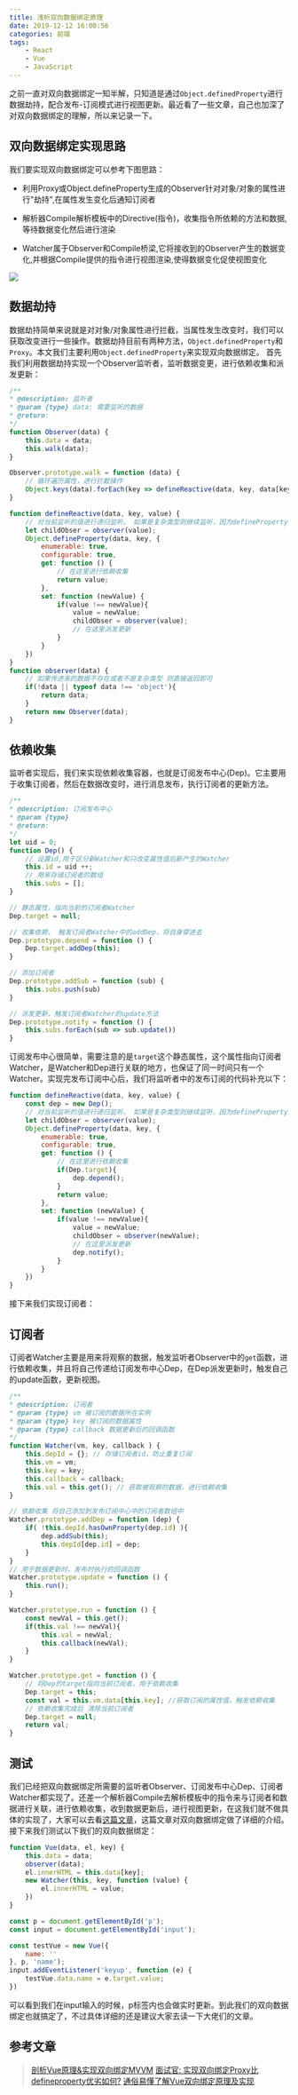 ```yaml
---
title: 浅析双向数据绑定原理
date: 2019-12-12 16:00:56
categories: 前端
tags:
    - React
    - Vue
    - JavaScript
---
```

之前一直对双向数据绑定一知半解，只知道是通过`Object.definedProperty`进行数据劫持，配合发布-订阅模式进行视图更新。最近看了一些文章，自己也加深了对双向数据绑定的理解，所以来记录一下。

## 双向数据绑定实现思路
我们要实现双向数据绑定可以参考下图思路：
+ 利用Proxy或Object.defineProperty生成的Observer针对对象/对象的属性进行"劫持",在属性发生变化后通知订阅者
- 解析器Compile解析模板中的Directive(指令)，收集指令所依赖的方法和数据,等待数据变化然后进行渲染
* Watcher属于Observer和Compile桥梁,它将接收到的Observer产生的数据变化,并根据Compile提供的指令进行视图渲染,使得数据变化促使视图变化

![](https://raw.githubusercontent.com/zk8080/blog-picture/master/img/162b38ab2d635662.png)

## 数据劫持
数据劫持简单来说就是对对象/对象属性进行拦截，当属性发生改变时，我们可以获取改变进行一些操作。数据劫持目前有两种方法，`Object.definedProperty`和`Proxy`。本文我们主要利用`Object.definedProperty`来实现双向数据绑定。
首先我们利用数据劫持实现一个Observer监听者，监听数据变更，进行依赖收集和派发更新：
```js
/**
* @description: 监听者
* @param {type} data: 需要监听的数据
* @return: 
*/
function Observer(data) {
    this.data = data;
    this.walk(data);
} 

Observer.prototype.walk = function (data) {
    // 循环遍历属性，进行拦截操作
    Object.keys(data).forEach(key => defineReactive(data, key, data[key]))
}

function defineReactive(data, key, value) {
    // 对当前监听的值进行递归监听， 如果是复杂类型则继续监听，因为defineProperty只能监听一层属性
    let childObser = observer(value);
    Object.defineProperty(data, key, {
        enumerable: true,
        configurable: true,
        get: function () {
            // 在这里进行依赖收集
            return value;
        },
        set: function (newValue) {
            if(value !== newValue){
                value = newValue;
                childObser = observer(value);
                // 在这里派发更新
            }
        }
    })
}
function observer(data) {
    // 如果传进来的数据不存在或者不是复杂类型 则直接返回即可
    if(!data || typeof data !== 'object'){
        return data;
    }
    return new Observer(data);
}

```

## 依赖收集
监听者实现后，我们来实现依赖收集容器，也就是订阅发布中心(Dep)。它主要用于收集订阅者，然后在数据改变时，进行消息发布，执行订阅者的更新方法。
```js
/**
* @description: 订阅发布中心
* @param {type} 
* @return: 
*/
let uid = 0;
function Dep() {
    // 设置id,用于区分新Watcher和只改变属性值后新产生的Watcher
    this.id = uid ++;
    // 用来存储订阅者的数组
    this.subs = [];
}

// 静态属性，指向当前的订阅者Watcher
Dep.target = null;

// 收集依赖， 触发订阅者Watcher中的addDep，将自身穿进去
Dep.prototype.depend = function () {
    Dep.target.addDep(this);
}

// 添加订阅者
Dep.prototype.addSub = function (sub) {
    this.subs.push(sub)
}

// 派发更新，触发订阅者Watcher的update方法
Dep.prototype.notify = function () {
    this.subs.forEach(sub => sub.update())
}
```
订阅发布中心很简单，需要注意的是`target`这个静态属性，这个属性指向订阅者Watcher，是Watcher和Dep进行关联的地方，也保证了同一时间只有一个Watcher。实现完发布订阅中心后，我们将监听者中的发布订阅的代码补充以下：
```js
function defineReactive(data, key, value) {
    const dep = new Dep();
    // 对当前监听的值进行递归监听， 如果是复杂类型则继续监听，因为defineProperty只能监听一层属性
    let childObser = observer(value);
    Object.defineProperty(data, key, {
        enumerable: true,
        configurable: true,
        get: function () {
            // 在这里进行依赖收集
            if(Dep.target){
                dep.depend();
            }
            return value;
        },
        set: function (newValue) {
            if(value !== newValue){
                value = newValue;
                childObser = observer(newValue);
                // 在这里派发更新
                dep.notify();
            }
        }
    })
}
```
接下来我们实现订阅者：

## 订阅者
订阅者Watcher主要是用来将观察的数据，触发监听者Observer中的`get`函数，进行依赖收集，并且将自己传递给订阅发布中心Dep，在Dep派发更新时，触发自己的update函数，更新视图。
```js
/**
* @description: 订阅者
* @param {type} vm 被订阅的数据所在实例
* @param {type} key 被订阅的数据属性
* @param {type} callback 数据更新后的回调函数
*/
function Watcher(vm, key, callback ) {
    this.depId = {}; // 存储订阅者id，防止重复订阅
    this.vm = vm;
    this.key = key;
    this.callback = callback;
    this.val = this.get(); // 获取被观察的数据，进行依赖收集
}

// 依赖收集 将自己添加到发布订阅中心中的订阅者数组中
Watcher.prototype.addDep = function (dep) {
    if( !this.depId.hasOwnProperty(dep.id) ){
        dep.addSub(this);
        this.depId[dep.id] = dep;
    }
}
// 用于数据更新时，发布时执行的回调函数
Watcher.prototype.update = function () {
    this.run();
}

Watcher.prototype.run = function () {
    const newVal = this.get();
    if(this.val !== newVal){
        this.val = newVal;
        this.callback(newVal);
    }
}

Watcher.prototype.get = function () {
    // 将Dep的target指向当前订阅者，用于依赖收集
    Dep.target = this;
    const val = this.vm.data[this.key]; //获取订阅的属性值，触发依赖收集
    // 依赖收集完成后 清除当前订阅者
    Dep.target = null;
    return val;
}
```

## 测试
我们已经把双向数据绑定所需要的监听者Observer、订阅发布中心Dep、订阅者Watcher都实现了。还差一个解析器Compile去解析模板中的指令来与订阅者和数据进行关联，进行依赖收集，收到数据更新后，进行视图更新，在这我们就不做具体的实现了，大家可以去看[这篇文章](https://segmentfault.com/a/1190000006599500)，这篇文章对双向数据绑定做了详细的介绍。接下来我们测试以下我们的双向数据绑定：
```js
function Vue(data, el, key) {
    this.data = data;
    observer(data);
    el.innerHTML = this.data[key];
    new Watcher(this, key, function (value) {
        el.innerHTML = value;
    })
}

const p = document.getElementById('p');
const input = document.getElementById('input');

const testVue = new Vue({
    name: ''
}, p, 'name');
input.addEventListener('keyup', function (e) {
    testVue.data.name = e.target.value;
})
```
可以看到我们在input输入的时候，p标签内也会做实时更新。到此我们的双向数据绑定也就搞定了，不过具体详细的还是建议大家去读一下大佬们的文章。

## 参考文章
> [剖析Vue原理&实现双向绑定MVVM](https://segmentfault.com/a/1190000006599500)
> [面试官: 实现双向绑定Proxy比defineproperty优劣如何?](https://juejin.im/post/5acd0c8a6fb9a028da7cdfaf#heading-11)
> [通俗易懂了解Vue双向绑定原理及实现](https://www.cnblogs.com/wangjiachen666/p/9883916.html)
